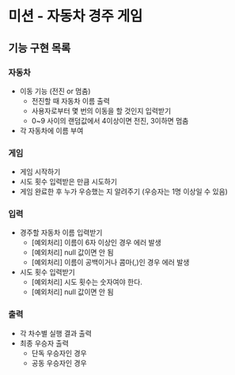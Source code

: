 # 미션 - 자동차 경주 게임

## 기능 구현 목록
### 자동차
- 이동 기능 (전진 or 멈춤) 
    - 전진할 때 자동차 이름 출력
    - 사용자로부터 몇 번의 이동을 할 것인지 입력받기
    - 0~9 사이의 랜덤값에서 4이상이면 전진, 3이하면 멈춤
- 각 자동차에 이름 부여
    
### 게임
- 게임 시작하기
- 시도 횟수 입력받은 만큼 시도하기
- 게임 완료한 후 누가 우승했는 지 알려주기 (우승자는 1명 이상일 수 있음)

### 입력
- 경주할 자동차 이름 입력받기
    - [예외처리] 이름이 6자 이상인 경우 에러 발생
    - [예외처리] null 값이면 안 됨 
    - [예외처리] 이름이 공백이거나 콤마(,)인 경우 에러 발생
- 시도 횟수 입력받기
    - [예외처리] 시도 횟수는 숫자여야 한다.
    - [예외처리] null 값이면 안 됨

### 출력
- 각 차수별 실행 결과 출력
- 최종 우승자 출력
    - 단독 우승자인 경우
    - 공동 우승자인 경우